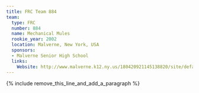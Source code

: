 ```yaml
---
title: FRC Team 884
team:
  type: FRC
  number: 884
  name: Mechanical Mules
  rookie_year: 2002
  location: Malverne, New York, USA
  sponsors:
  - Malverne Senior High School
  links:
    Website: http://www.malverne.k12.ny.us/180420921145138820/site/default.asp
---
```


{% include remove_this_line_and_add_a_paragraph %}